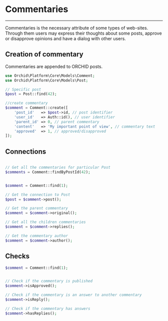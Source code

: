 # Commentaries
----------


Commentaries is the necessary attribute of some types of web-sites.
Through them users may express their thoughts about some posts, approve or disapprove opinions and have a dialog with other users.


## Creation of commentary

Commentaries are appended to ORCHID posts.

```php
use Orchid\Platform\Core\Models\Comment;
use Orchid\Platform\Core\Models\Post;

// Specific post
$post = Post::find(42);

//create commentary
$comment = Comment::create([
    'post_id'   => $post->id, // post identifier
    'user_id'   => Auth::id(), // user identifier
    'parent_id' => 0, // parent commentary
    'content'   => 'My important point of view', // commentary text
    'approved'  => 1, // approved/disapproved
]);

```


## Connections


```php

// Get all the commentaries for particular Post
$comments = Comment::findByPostId(42);


$comment = Comment::find(1);

// Get the connection to Post
$post = $comment->post();

// Get the parent commentary
$comment = $comment->original();

// Get all the children commentaries
$comment = $comment->replies();

// Get the commentary author
$comment = $comment->author();

```


## Checks

```php
$comment = Comment::find(1);


// Check if the commentary is published
$comment->isApproved();

// Check if the commentary is an answer to another commentary
$comment->isReply();

// Check if the commentary has answers
$comment->hasReplies();
```
